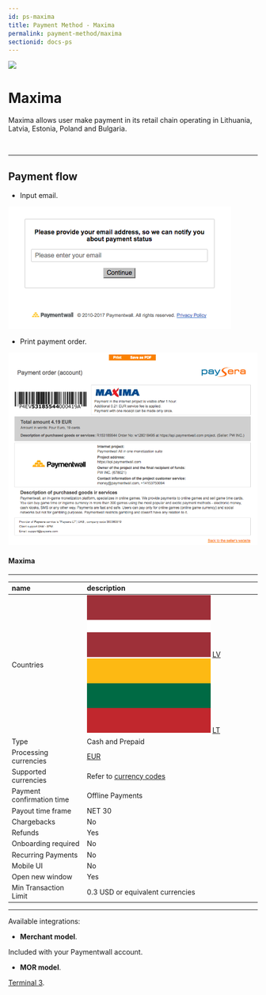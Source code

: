 ```yaml
---
id: ps-maxima
title: Payment Method - Maxima
permalink: payment-method/maxima
sectionid: docs-ps
---
```


<div class="docs-ps-header">
    <div class="docs-ps-logo">
        <img src="https://api.paymentwall.com/images/ps_logos/pm_maxima.png">
    </div>
    <h1>Maxima</h1>
</div>

<div class="docs-ps-body" markdown="1">

<div class="docs-ps-instructions" markdown="1">

Maxima allows user make payment in its retail chain operating in Lithuania, Latvia, Estonia, Poland and Bulgaria.

<br>

***

## Payment flow

* Input email.

<div class="docs-img">
    <img src="/textures/pic/payment-system/cash-and-prepaid/maxima/maxima_1.png">
</div>

* Print payment order.

<div class="docs-img">
    <img src="/textures/pic/payment-system/cash-and-prepaid/maxima/maxima_2.png">
</div>

</div>



<div class="docs-ps-attributes" markdown="1">
<div class="docs-ps-attributes-body" markdown="1">

#### Maxima

***

|name|description|
|:--|:--|
|Countries| <img class="flags" src="/textures/pic/flags/europe/latvia.png"> [LV](https://en.wikipedia.org/wiki/Latvia) <img class="flags" src="/textures/pic/flags/europe/lithuania.png"> [LT](https://en.wikipedia.org/wiki/Lithuania)|
|Type|Cash and Prepaid|
|Processing currencies|[EUR](https://en.wikipedia.org/wiki/Euro)|
|Supported currencies|Refer to [currency codes](/reference/currencies)|
|Payment confirmation time|Offline Payments|
|Payout time frame| NET 30|
|Chargebacks|No|
|Refunds|Yes|
|Onboarding required| No|
|Recurring Payments|No|
|Mobile UI|No|
|Open new window|Yes|
|Min Transaction Limit|0.3 USD or equivalent currencies|

***

Available integrations:

* **Merchant model**.

Included with your Paymentwall account.

* **MOR model**.

[Terminal 3](https://www.terminal3.com/).

</div>
</div>

</div>
